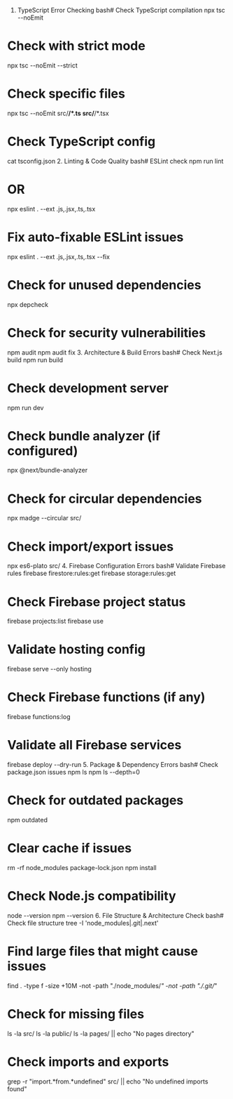 1. TypeScript Error Checking
bash# Check TypeScript compilation
npx tsc --noEmit

# Check with strict mode
npx tsc --noEmit --strict

# Check specific files
npx tsc --noEmit src/**/*.ts src/**/*.tsx

# Check TypeScript config
cat tsconfig.json
2. Linting & Code Quality
bash# ESLint check
npm run lint
# OR
npx eslint . --ext .js,.jsx,.ts,.tsx

# Fix auto-fixable ESLint issues
npx eslint . --ext .js,.jsx,.ts,.tsx --fix

# Check for unused dependencies
npx depcheck

# Check for security vulnerabilities
npm audit
npm audit fix
3. Architecture & Build Errors
bash# Check Next.js build
npm run build

# Check development server
npm run dev

# Check bundle analyzer (if configured)
npx @next/bundle-analyzer

# Check for circular dependencies
npx madge --circular src/

# Check import/export issues
npx es6-plato src/
4. Firebase Configuration Errors
bash# Validate Firebase rules
firebase firestore:rules:get
firebase storage:rules:get

# Check Firebase project status
firebase projects:list
firebase use

# Validate hosting config
firebase serve --only hosting

# Check Firebase functions (if any)
firebase functions:log

# Validate all Firebase services
firebase deploy --dry-run
5. Package & Dependency Errors
bash# Check package.json issues
npm ls
npm ls --depth=0

# Check for outdated packages
npm outdated

# Clear cache if issues
rm -rf node_modules package-lock.json
npm install

# Check Node.js compatibility
node --version
npm --version
6. File Structure & Architecture Check
bash# Check file structure
tree -I 'node_modules|.git|.next'

# Find large files that might cause issues
find . -type f -size +10M -not -path "./node_modules/*" -not -path "./.git/*"

# Check for missing files
ls -la src/
ls -la public/
ls -la pages/ || echo "No pages directory"

# Check imports and exports
grep -r "import.*from.*undefined" src/ || echo "No undefined imports found"
